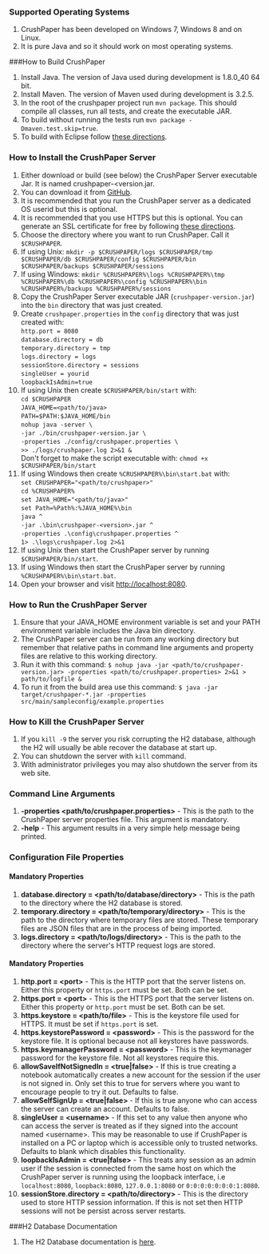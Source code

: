 <!---
Copyright 2015 CrushPaper.com.

This file is part of CrushPaper.

CrushPaper is free software: you can redistribute it and/or modify
it under the terms of version 3 of the GNU Affero General Public
License as published by the Free Software Foundation.

CrushPaper is distributed in the hope that it will be useful,
but WITHOUT ANY WARRANTY; without even the implied warranty of
MERCHANTABILITY or FITNESS FOR A PARTICULAR PURPOSE.  See the
GNU Affero General Public License for more details.

You should have received a copy of the GNU Affero General Public License
along with CrushPaper.  If not, see <http://www.gnu.org/licenses/>.
--->

### Supported Operating Systems
1. CrushPaper has been developed on Windows 7, Windows 8 and on Linux.
1. It is pure Java and so it should work on most operating systems. 

###How to Build CrushPaper
1. Install Java. The version of Java used during development is 1.8.0_40 64 bit.
1. Install Maven. The version of Maven used during development is 3.2.5.
1. In the root of the crushpaper project run `mvn package`. This should compile all classes, run all tests, and create the executable JAR.
1. To build without running the tests run `mvn package -Dmaven.test.skip=true`.
1. To build with Eclipse follow <a onclick="newPaneForLink(event, null, 'help'); return false;" href="/help/Get-Started-Coding">these directions</a>. 
 
### How to Install the CrushPaper Server
1. Either download or build (see below) the CrushPaper Server executable Jar. It is named crushpaper-&lt;version.jar.
  1. You can download it from <a target="_blank" href="https://github.com/ZapBlasterson/crushpaper/releases">GitHub</a>.
1. It is recommended that you run the CrushPaper server as a dedicated OS userid but this is optional.
1. It is recommended that you use HTTPS but this is optional. You can generate an SSL certificate for free by following <a target="_blank" href=" http://wiki.eclipse.org/Jetty/Howto/Configure_SSL#Generating_Key_Pairs_and_Certificates">these directions</a>.
1. Choose the directory where you want to run CrushPaper. Call it `$CRUSHPAPER`.
1. If using Unix: `mkdir -p $CRUSHPAPER/logs $CRUSHPAPER/tmp $CRUSHPAPER/db $CRUSHPAPER/config $CRUSHPAPER/bin $CRUSHPAPER/backups $CRUSHPAPER/sessions`
1. If using Windows: `mkdir %CRUSHPAPER%\logs %CRUSHPAPER%\tmp %CRUSHPAPER%\db %CRUSHPAPER%\config %CRUSHPAPER%\bin %CRUSHPAPER%/backups %CRUSHPAPER%/sessions`
1. Copy the CrushPaper Server executable JAR (`crushpaper-version.jar`) into the `bin` directory that was just created.
1. Create `crushpaper.properties` in the `config` directory that was just created with:<br>
    `http.port = 8080`<br>
    `database.directory = db`<br>
    `temporary.directory = tmp`<br>
    `logs.directory = logs`<br>
    `sessionStore.directory = sessions`<br>
    `singleUser = yourid`<br>
    `loopbackIsAdmin=true`<br>	
1. If using Unix then create `$CRUSHPAPER/bin/start` with:<br>
    `cd $CRUSHPAPER`<br>
    `JAVA_HOME=<path/to/java>`<br>
    `PATH=$PATH:$JAVA_HOME/bin`<br>
    `nohup java -server \`<br>
        `-jar ./bin/crushpaper-version.jar \`<br>
        `-properties ./config/crushpaper.properties \`<br>
        `>> ./logs/crushpaper.log 2>&1 &`<br>
    Don't forget to make the script executable with: `chmod +x $CRUSHPAPER/bin/start`<br>
1. If using Windows then create `%CRUSHPAPER%\bin\start.bat` with:<br>
    `set CRUSHPAPER="<path/to/crushpaper>"`<br>
    `cd %CRUSHPAPER%`<br>
    `set JAVA_HOME="<path/to/java>"`<br>
    `set Path=%Path%:%JAVA_HOME%\bin`<br>
    `java ^`<br>
        `-jar .\bin\crushpaper-<version>.jar ^`<br>
        `-properties .\config\crushpaper.properties ^`<br>
        `1> .\logs\crushpaper.log 2>&1`<br>
1. If using Unix then start the CrushPaper server by running `$CRUSHPAPER/bin/start`.
1. If using Windows then start the CrushPaper server by running `%CRUSHPAPER%\bin\start.bat`.
1. Open your browser and visit <a target="_blank" href="http://localhost:8080">http://localhost:8080</a>.

### How to Run the CrushPaper Server
1. Ensure that your JAVA_HOME environment variable is set and your PATH environment variable includes the Java bin directory.
1. The CrushPaper server can be run from any working directory but remember that relative paths in command line arguments and property files are relative to this working directory.
1. Run it with this command: `$ nohup java -jar <path/to/crushpaper-version.jar> -properties <path/to/crushpaper.properties> 2>&1 > path/to/logfile &`
1. To run it from the build area use this command: `$ java -jar target/crushpaper-*.jar -properties src/main/sampleconfig/example.properties`

### How to Kill the CrushPaper Server
1. If you `kill -9` the server you risk corrupting the H2 database, although the H2 will usually be able recover the database at start up. 
1. You can shutdown the server with `kill` command.
1. With administrator privileges you may also shutdown the server from its web site.

### Command Line Arguments
1. **-properties &lt;path/to/crushpaper.properties&gt;** - This is the path to the CrushPaper server properties file. This argument is mandatory.
1. **-help** - This argument results in a very simple help message being printed.

### Configuration File Properties
#### Mandatory Properties
1. **database.directory = &lt;path/to/database/directory&gt;** - This is the path to the directory where the H2 database is stored.
1. **temporary.directory = &lt;path/to/temporary/directory&gt;** - This is the path to the directory where temporary files are stored. These temporary files are JSON files that are in the process of being imported.
1. **logs.directory = &lt;path/to/logs/directory&gt;** - This is the path to the directory where the server's HTTP request logs are stored.
 
#### Mandatory Properties
1. **http.port = &lt;port&gt;** - This is the HTTP port that the server listens on. Either this property or `https.port` must be set. Both can be set.
1. **https.port = &lt;port&gt;** - This is the HTTPS port that the server listens on. Either this property or `http.port` must be set. Both can be set.
1. **https.keystore = &lt;path/to/file&gt;** - This is the keystore file used for HTTPS. It must be set if `https.port` is set.
1. **https.keystorePassword = &lt;password&gt;** - This is the password for the keystore file. It is optional because not all keystores have passwords.
1. **https.keymanagerPassword = &lt;password&gt;** - This is the keymanager password for the keystore file. Not all keystores require this.
1. **allowSaveIfNotSignedIn = &lt;true|false&gt;** - If this is true creating a notebook automatically creates a new account for the session if the user is not signed in. Only set this to true for servers where you want to encourage people to try it out. Defaults to false.
1. **allowSelfSignUp = &lt;true|false&gt;** - If this is true anyone who can access the server can create an account. Defaults to false.
1. **singleUser = &lt;username&gt;** - If this set to any value then anyone who can access the server is treated as if they signed into the account named &lt;username&gt;. This may be reasonable to use if CrushPaper is installed on a PC or laptop which is accessible only to trusted networks. Defaults to blank which disables this functionality.
1. **loopbackIsAdmin = &lt;true|false&gt;** - This treats any session as an admin user if the session is connected from the same host on which the CrushPaper server is running using the loopback interface, i.e `localhost:8080`, `loopback:8080`, `127.0.0.1:8080` or `0:0:0:0:0:0:0:1:8080`.
1. **sessionStore.directory = &lt;path/to/directory&gt;** - This is the directory used to store HTTP session information. If this is not set then HTTP sessions will not be persist across server restarts.

###H2 Database Documentation
1. The H2 Database documentation is <a target="_blank" href="http://www.h2database.com">here</a>.
